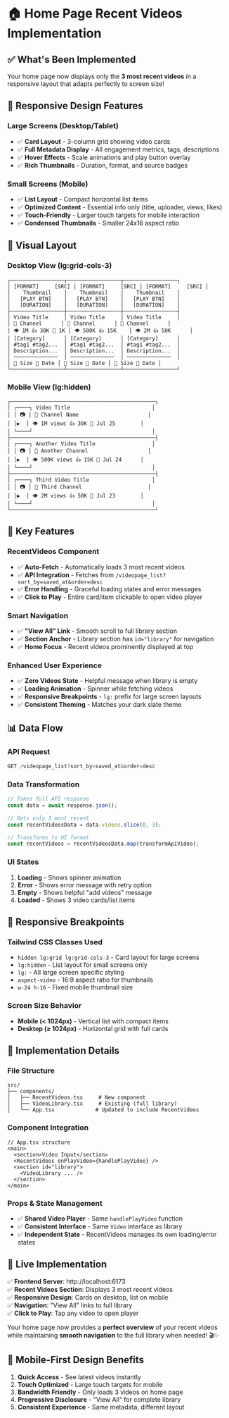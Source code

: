 # 🏠 Home Page Recent Videos Implementation

## ✅ What's Been Implemented

Your home page now displays only the **3 most recent videos** in a responsive layout that adapts perfectly to screen size!

## 📱 Responsive Design Features

### **Large Screens (Desktop/Tablet)**
- ✅ **Card Layout** - 3-column grid showing video cards
- ✅ **Full Metadata Display** - All engagement metrics, tags, descriptions
- ✅ **Hover Effects** - Scale animations and play button overlay
- ✅ **Rich Thumbnails** - Duration, format, and source badges

### **Small Screens (Mobile)**
- ✅ **List Layout** - Compact horizontal list items
- ✅ **Optimized Content** - Essential info only (title, uploader, views, likes)
- ✅ **Touch-Friendly** - Larger touch targets for mobile interaction
- ✅ **Condensed Thumbnails** - Smaller 24x16 aspect ratio

## 🎨 Visual Layout

### **Desktop View (lg:grid-cols-3)**
```
┌─────────────────┬─────────────────┬─────────────────┐
│ [FORMAT]     [SRC] │ [FORMAT]     [SRC] │ [FORMAT]     [SRC] │
│    Thumbnail    │    Thumbnail    │    Thumbnail    │
│   [PLAY BTN]    │   [PLAY BTN]    │   [PLAY BTN]    │
│   [DURATION]    │   [DURATION]    │   [DURATION]    │
├─────────────────┼─────────────────┼─────────────────┤
│ Video Title     │ Video Title     │ Video Title     │
│ 👤 Channel      │ 👤 Channel      │ 👤 Channel      │
│ 👁️ 1M 👍 30K 💬 1K │ 👁️ 500K 👍 15K    │ 👁️ 2M 👍 50K      │
│ [Category]      │ [Category]      │ [Category]      │
│ #tag1 #tag2...  │ #tag1 #tag2...  │ #tag1 #tag2...  │
│ Description...  │ Description...  │ Description...  │
│ ──────────────  │ ──────────────  │ ──────────────  │
│ 📁 Size 📅 Date │ 📁 Size 📅 Date │ 📁 Size 📅 Date │
└─────────────────┴─────────────────┴─────────────────┘
```

### **Mobile View (lg:hidden)**
```
┌──────────────────────────────────────────────┐
│ ┌────┐ Video Title                          │
│ │ 📷 │ 👤 Channel Name                      │
│ │▶️  │ 👁️ 1M views 👍 30K 📅 Jul 25        │
│ └────┘                                      │
├──────────────────────────────────────────────┤
│ ┌────┐ Another Video Title                  │
│ │ 📷 │ 👤 Another Channel                   │
│ │▶️  │ 👁️ 500K views 👍 15K 📅 Jul 24      │
│ └────┘                                      │
├──────────────────────────────────────────────┤
│ ┌────┐ Third Video Title                    │
│ │ 📷 │ 👤 Third Channel                     │
│ │▶️  │ 👁️ 2M views 👍 50K 📅 Jul 23        │
│ └────┘                                      │
└──────────────────────────────────────────────┘
```

## 🎯 Key Features

### **RecentVideos Component**
- ✅ **Auto-Fetch** - Automatically loads 3 most recent videos
- ✅ **API Integration** - Fetches from `/videopage_list?sort_by=saved_at&order=desc`
- ✅ **Error Handling** - Graceful loading states and error messages
- ✅ **Click to Play** - Entire card/item clickable to open video player

### **Smart Navigation**
- ✅ **"View All" Link** - Smooth scroll to full library section
- ✅ **Section Anchor** - Library section has `id="library"` for navigation
- ✅ **Home Focus** - Recent videos prominently displayed at top

### **Enhanced User Experience**
- ✅ **Zero Videos State** - Helpful message when library is empty
- ✅ **Loading Animation** - Spinner while fetching videos
- ✅ **Responsive Breakpoints** - `lg:` prefix for large screen layouts
- ✅ **Consistent Theming** - Matches your dark slate theme

## 📊 Data Flow

### **API Request**
```typescript
GET /videopage_list?sort_by=saved_at&order=desc
```

### **Data Transformation**
```typescript
// Takes full API response
const data = await response.json();

// Gets only 3 most recent
const recentVideosData = data.videos.slice(0, 3);

// Transforms to UI format
const recentVideos = recentVideosData.map(transformApiVideo);
```

### **UI States**
1. **Loading** - Shows spinner animation
2. **Error** - Shows error message with retry option
3. **Empty** - Shows helpful "add videos" message
4. **Loaded** - Shows 3 video cards/list items

## 🎨 Responsive Breakpoints

### **Tailwind CSS Classes Used**
- `hidden lg:grid lg:grid-cols-3` - Card layout for large screens
- `lg:hidden` - List layout for small screens only
- `lg:` - All large screen specific styling
- `aspect-video` - 16:9 aspect ratio for thumbnails
- `w-24 h-16` - Fixed mobile thumbnail size

### **Screen Size Behavior**
- **Mobile (< 1024px)** - Vertical list with compact items
- **Desktop (≥ 1024px)** - Horizontal grid with full cards

## 🔧 Implementation Details

### **File Structure**
```
src/
├── components/
│   ├── RecentVideos.tsx     # New component
│   ├── VideoLibrary.tsx     # Existing (full library)
│   └── App.tsx             # Updated to include RecentVideos
```

### **Component Integration**
```tsx
// App.tsx structure
<main>
  <section>Video Input</section>
  <RecentVideos onPlayVideo={handlePlayVideo} />
  <section id="library">
    <VideoLibrary ... />
  </section>
</main>
```

### **Props & State Management**
- ✅ **Shared Video Player** - Same `handlePlayVideo` function
- ✅ **Consistent Interface** - Same `Video` interface as library
- ✅ **Independent State** - RecentVideos manages its own loading/error states

## 🚀 Live Implementation

✅ **Frontend Server**: http://localhost:6173  
✅ **Recent Videos Section**: Displays 3 most recent videos  
✅ **Responsive Design**: Cards on desktop, list on mobile  
✅ **Navigation**: "View All" links to full library  
✅ **Click to Play**: Tap any video to open player  

Your home page now provides a **perfect overview** of your recent videos while maintaining **smooth navigation** to the full library when needed! 🎬✨

## 📱 Mobile-First Design Benefits

1. **Quick Access** - See latest videos instantly
2. **Touch Optimized** - Large touch targets for mobile
3. **Bandwidth Friendly** - Only loads 3 videos on home page
4. **Progressive Disclosure** - "View All" for complete library
5. **Consistent Experience** - Same metadata, different layout

